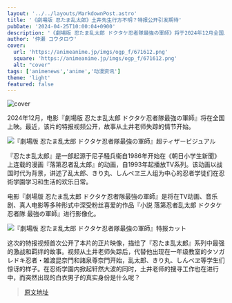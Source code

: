 ```yaml
---
layout: '../../layouts/MarkdownPost.astro'
title: '《劇場版 忍たま乱太郎》土井先生行方不明？特报公开引发期待'
pubDate: '2024-04-25T10:00:04+0900'
description: '《劇場版 忍たま乱太郎 ドクタケ忍者隊最強の軍師》将于2024年12月全国上映，特报映像揭示了土井先生行方不明的故事开端。'
author: '仲瀬 コウタロウ'
cover:
  url: 'https://animeanime.jp/imgs/ogp_f/671612.png'
  square: 'https://animeanime.jp/imgs/ogp_f/671612.png'
  alt: "cover"
tags: ['animenews','anime','动漫资讯']
theme: 'light'
featured: false
---
```

![cover](https://animeanime.jp/imgs/ogp_f/671612.png) 

2024年12月，电影『劇場版 忍たま乱太郎 ドクタケ忍者隊最強の軍師』将在全国上映。最近，该片的特报视频公开，故事从土井老师失踪的情节开始。

![『劇場版 忍たま乱太郎 ドクタケ忍者隊最強の軍師』超ティザービジュアル](https://animeanime.jp/imgs/zoom/671610.jpg)

『忍たま乱太郎』是一部起源于尼子騒兵衞自1986年开始在《朝日小学生新聞》上连载的漫画『落第忍者乱太郎』的动画，自1993年起播放TV系列。该动画以战国时代为背景，讲述了乱太郎、きり丸、しんベヱ三人组为中心的忍者学徒们在忍術学園学习和生活的欢乐日常。

电影『劇場版 忍たま乱太郎 ドクタケ忍者隊最強の軍師』是将在TV动画、音乐剧、真人电影等多种形式中深受粉丝喜爱的作品『小説 落第忍者乱太郎 ドクタケ忍者隊 最強の軍師』进行影像化。

![『劇場版 忍たま乱太郎 ドクタケ忍者隊最強の軍師』特报カット](https://animeanime.jp/imgs/zoom/671611.png)

这次的特报视频首次公开了本片的正片映像，描绘了『忍たま乱太郎』系列中最强的激战和羁绊的故事。视频从土井老师失踪后，代替他出现在一年级教室的タソガレドキ忍者・雑渡昆奈門和諸泉尊奈門开始，乱太郎、きり丸、しんべヱ等学生们惊讶的样子。在忍術学園内掀起轩然大波的同时，土井老师的搜寻工作也在进行中，而突然出现的白衣男子的真实身份是什么呢？ 

>[原文地址](https://animeanime.jp/article/2024/04/25/84054.html)  